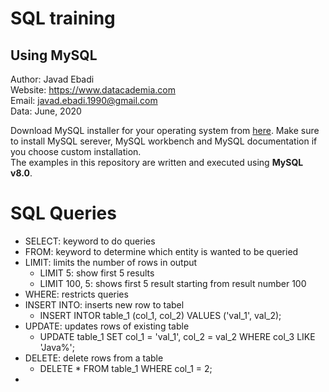 # SQL training
## Using MySQL
Author: Javad Ebadi      
Website: https://www.datacademia.com      
Email: javad.ebadi.1990@gmail.com      
Data: June, 2020

Download MySQL installer for your operating system from [here](https://dev.mysql.com/downloads). Make sure to install MySQL serever, MySQL workbench and MySQL documentation if you choose custom installation.     
The examples in this repository are written and executed using **MySQL v8.0**.

# SQL Queries
- SELECT: keyword to do queries
- FROM: keyword to determine which entity is wanted to be queried
- LIMIT: limits the number of rows in output
  - LIMIT 5: show first 5 results
  - LIMIT 100, 5: shows first 5 result starting from result number 100
- WHERE: restricts queries
- INSERT INTO: inserts new row to tabel
  - INSERT INTOR table_1 (col_1, col_2) VALUES ('val_1', val_2);
- UPDATE: updates rows of existing table
  - UPDATE table_1 SET col_1 = 'val_1', col_2 = val_2 WHERE col_3 LIKE 'Java%';
- DELETE: delete rows from a table
  - DELETE * FROM table_1 WHERE col_1 = 2;
-
